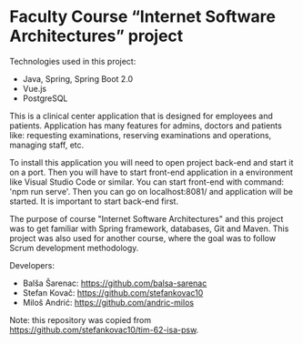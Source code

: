 # Faculty Course “Internet Software Architectures” project

Technologies used in this project:
* Java, Spring, Spring Boot 2.0
* Vue.js
* PostgreSQL

This is a clinical center application that is designed for employees and patients.
Application has many features for admins, doctors and patients like: requesting examinations, reserving examinations and operations, managing staff, etc.
	
To install this application you will need to open project back-end and start it on a port.
Then you will have to start front-end application in a environment like Visual Studio Code or similar.
You can start front-end with command: 'npm run serve'.
Then you can go on localhost:8081/ and application will be started.
It is important to start back-end first.

The purpose of course "Internet Software Architectures" and this project was to get familiar with Spring framework, databases, Git and Maven.
This project was also used for another course, where the goal was to follow Scrum development methodology.

Developers:
* Balša Šarenac: https://github.com/balsa-sarenac
* Stefan Kovač: https://github.com/stefankovac10
* Miloš Andrić: https://github.com/andric-milos

Note: this repository was copied from https://github.com/stefankovac10/tim-62-isa-psw.
